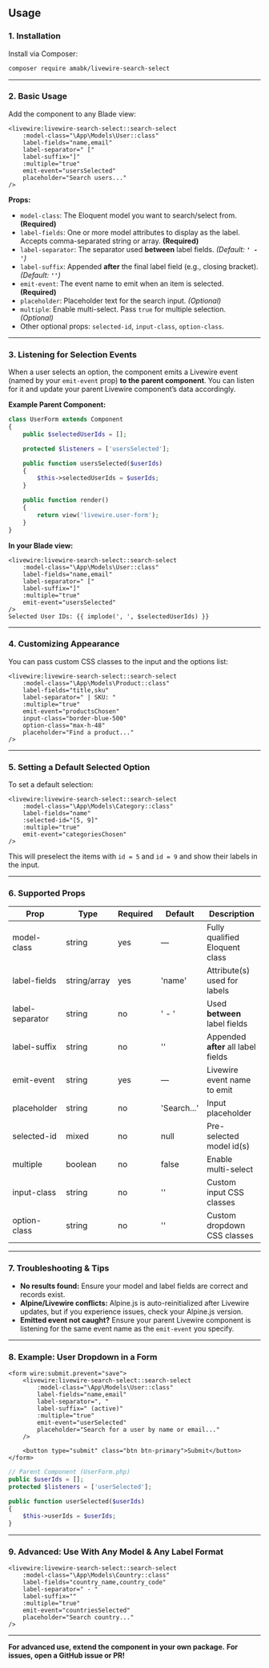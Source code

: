 ## Usage

### 1. Installation

Install via Composer:

```bash
composer require amabk/livewire-search-select
```

---

### 2. Basic Usage

Add the component to any Blade view:

```blade
<livewire:livewire-search-select::search-select
    :model-class="\App\Models\User::class"
    label-fields="name,email"
    label-separator=" ["
    label-suffix="]"
    :multiple="true"
    emit-event="usersSelected"
    placeholder="Search users..."
/>
```

**Props:**

* `model-class`: The Eloquent model you want to search/select from. **(Required)**
* `label-fields`: One or more model attributes to display as the label. Accepts comma-separated string or array. **(Required)**
* `label-separator`: The separator used **between** label fields. *(Default: **`' - '`**)*
* `label-suffix`: Appended **after** the final label field (e.g., closing bracket). *(Default: **`''`**)*
* `emit-event`: The event name to emit when an item is selected. **(Required)**
* `placeholder`: Placeholder text for the search input. *(Optional)*
* `multiple`: Enable multi-select. Pass `true` for multiple selection. *(Optional)*
* Other optional props: `selected-id`, `input-class`, `option-class`.

---

### 3. Listening for Selection Events

When a user selects an option, the component emits a Livewire event (named by your `emit-event` prop) **to the parent component**.
You can listen for it and update your parent Livewire component’s data accordingly.

**Example Parent Component:**

```php
class UserForm extends Component
{
    public $selectedUserIds = [];

    protected $listeners = ['usersSelected'];

    public function usersSelected($userIds)
    {
        $this->selectedUserIds = $userIds;
    }

    public function render()
    {
        return view('livewire.user-form');
    }
}
```

**In your Blade view:**

```blade
<livewire:livewire-search-select::search-select
    :model-class="\App\Models\User::class"
    label-fields="name,email"
    label-separator=" ["
    label-suffix="]"
    :multiple="true"
    emit-event="usersSelected"
/>
Selected User IDs: {{ implode(', ', $selectedUserIds) }}
```

---

### 4. Customizing Appearance

You can pass custom CSS classes to the input and the options list:

```blade
<livewire:livewire-search-select::search-select
    :model-class="\App\Models\Product::class"
    label-fields="title,sku"
    label-separator=" | SKU: "
    :multiple="true"
    emit-event="productsChosen"
    input-class="border-blue-500"
    option-class="max-h-48"
    placeholder="Find a product..."
/>
```

---

### 5. Setting a Default Selected Option

To set a default selection:

```blade
<livewire:livewire-search-select::search-select
    :model-class="\App\Models\Category::class"
    label-fields="name"
    :selected-id="[5, 9]"
    :multiple="true"
    emit-event="categoriesChosen"
/>
```

This will preselect the items with `id = 5` and `id = 9` and show their labels in the input.

---

### 6. Supported Props

| Prop            | Type         | Required | Default     | Description                         |
| --------------- | ------------ | -------- | ----------- | ----------------------------------- |
| model-class     | string       | yes      | —           | Fully qualified Eloquent class      |
| label-fields    | string/array | yes      | 'name'      | Attribute(s) used for labels        |
| label-separator | string       | no       | ' - '       | Used **between** label fields       |
| label-suffix    | string       | no       | ''          | Appended **after** all label fields |
| emit-event      | string       | yes      | —           | Livewire event name to emit         |
| placeholder     | string       | no       | 'Search...' | Input placeholder                   |
| selected-id     | mixed        | no       | null        | Pre-selected model id(s)            |
| multiple        | boolean      | no       | false       | Enable multi-select                 |
| input-class     | string       | no       | ''          | Custom input CSS classes            |
| option-class    | string       | no       | ''          | Custom dropdown CSS classes         |

---

### 7. Troubleshooting & Tips

* **No results found:** Ensure your model and label fields are correct and records exist.
* **Alpine/Livewire conflicts:** Alpine.js is auto-reinitialized after Livewire updates, but if you experience issues, check your Alpine.js version.
* **Emitted event not caught?**
  Ensure your parent Livewire component is listening for the same event name as the `emit-event` you specify.

---

### 8. Example: User Dropdown in a Form

```blade
<form wire:submit.prevent="save">
    <livewire:livewire-search-select::search-select
        :model-class="\App\Models\User::class"
        label-fields="name,email"
        label-separator=", "
        label-suffix=" (active)"
        :multiple="true"
        emit-event="userSelected"
        placeholder="Search for a user by name or email..."
    />

    <button type="submit" class="btn btn-primary">Submit</button>
</form>
```

```php
// Parent Component (UserForm.php)
public $userIds = [];
protected $listeners = ['userSelected'];

public function userSelected($userIds)
{
    $this->userIds = $userIds;
}
```

---

### 9. Advanced: Use With Any Model & Any Label Format

```blade
<livewire:livewire-search-select::search-select
    :model-class="\App\Models\Country::class"
    label-fields="country_name,country_code"
    label-separator=" - "
    label-suffix=""
    :multiple="true"
    emit-event="countriesSelected"
    placeholder="Search country..."
/>
```

---

**For advanced use, extend the component in your own package.**
**For issues, open a GitHub issue or PR!**

